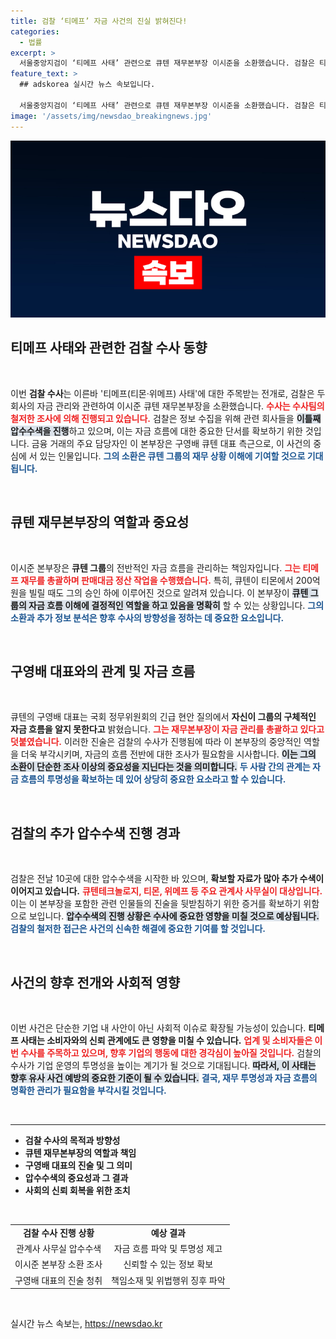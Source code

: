 ```yaml
---
title: 검찰 ‘티메프’ 자금 사건의 진실 밝혀진다!
categories:
  - 법률
excerpt: >
  서울중앙지검이 ‘티메프 사태’ 관련으로 큐텐 재무본부장 이시준을 소환했습니다. 검찰은 티몬과 위메프 등 관계사에 대한 압수수색을 이틀째 진행 중이며, 자금 흐름을 전방위 조사하고 있습니다. 티메프의 비밀이 드러날까요? 클릭해서 확인하세요!
feature_text: >
  ## adskorea 실시간 뉴스 속보입니다.

  서울중앙지검이 ‘티메프 사태’ 관련으로 큐텐 재무본부장 이시준을 소환했습니다. 검찰은 티몬과 위메프 등 관계사에 대한 압수수색을 이틀째 진행 중이며, 자금 흐름을 전방위 조사하고 있습니다. 티메프의 비밀이 드러날까요? 클릭해서 확인하세요!
image: '/assets/img/newsdao_breakingnews.jpg'
---
```


<p><img src="/assets/img/newsdao_breakingnews.jpg" alt="adskorea 속보" /></p>

<h2 data-ke-size="size26">티메프 사태와 관련한 검찰 수사 동향</h2>

<p data-ke-size="size16">&nbsp;</p>

<p>이번 <b>검찰 수사</b>는 이른바 '티메프(티몬·위메프) 사태'에 대한 주목받는 전개로, 검찰은 두 회사의 자금 관리와 관련하여 이시준 큐텐 재무본부장을 소환했습니다. <b><span style="color: #ee2323;">수사는 수사팀의 철저한 조사에 의해 진행되고 있습니다.</span></b> 검찰은 정보 수집을 위해 관련 회사들을 <b><span style="background-color: #21538527;">이틀째 압수수색을 진행</span></b>하고 있으며, 이는 자금 흐름에 대한 중요한 단서를 확보하기 위한 것입니다. 금융 거래의 주요 담당자인 이 본부장은 구영배 큐텐 대표 측근으로, 이 사건의 중심에 서 있는 인물입니다. <b><span style="color: #1a5490;">그의 소환은 큐텐 그룹의 재무 상황 이해에 기여할 것으로 기대됩니다.</span></b></p>

<p data-ke-size="size16">&nbsp;</p>

<h2 data-ke-size="size26">큐텐 재무본부장의 역할과 중요성</h2>

<p data-ke-size="size16">&nbsp;</p>

<p>이시준 본부장은 <b>큐텐 그룹</b>의 전반적인 자금 흐름을 관리하는 책임자입니다. <b><span style="color: #ee2323;">그는 티메프 재무를 총괄하며 판매대금 정산 작업을 수행했습니다.</span></b> 특히, 큐텐이 티몬에서 200억원을 빌릴 때도 그의 승인 하에 이루어진 것으로 알려져 있습니다. 이 본부장이 <b><span style="background-color: #21538527;">큐텐 그룹의 자금 흐름 이해에 결정적인 역할을 하고 있음을 명확히</span></b> 할 수 있는 상황입니다. <b><span style="color: #1a5490;">그의 소환과 추가 정보 분석은 향후 수사의 방향성을 정하는 데 중요한 요소입니다.</span></b></p>

<p data-ke-size="size16">&nbsp;</p>

<h2 data-ke-size="size26">구영배 대표와의 관계 및 자금 흐름</h2>

<p data-ke-size="size16">&nbsp;</p>

<p>큐텐의 구영배 대표는 국회 정무위원회의 긴급 현안 질의에서 <b>자신이 그룹의 구체적인 자금 흐름을 알지 못한다고</b> 밝혔습니다. <b><span style="color: #ee2323;">그는 재무본부장이 자금 관리를 총괄하고 있다고 덧붙였습니다.</span></b> 이러한 진술은 검찰의 수사가 진행됨에 따라 이 본부장의 중앙적인 역할을 더욱 부각시키며, 자금의 흐름 전반에 대한 조사가 필요함을 시사합니다. <b><span style="background-color: #21538527;">이는 그의 소환이 단순한 조사 이상의 중요성을 지닌다는 것을 의미합니다.</span></b> <b><span style="color: #1a5490;">두 사람 간의 관계는 자금 흐름의 투명성을 확보하는 데 있어 상당히 중요한 요소라고 할 수 있습니다.</span></b></p>

<p data-ke-size="size16">&nbsp;</p>

<h2 data-ke-size="size26">검찰의 추가 압수수색 진행 경과</h2>

<p data-ke-size="size16">&nbsp;</p>

<p>검찰은 전날 10곳에 대한 압수수색을 시작한 바 있으며, <b>확보할 자료가 많아 추가 수색이 이어지고 있습니다.</b> <b><span style="color: #ee2323;">큐텐테크놀로지, 티몬, 위메프 등 주요 관계사 사무실이 대상입니다.</span></b> 이는 이 본부장을 포함한 관련 인물들의 진술을 뒷받침하기 위한 증거를 확보하기 위함으로 보입니다. <b><span style="background-color: #21538527;">압수수색의 진행 상황은 수사에 중요한 영향을 미칠 것으로 예상됩니다.</span></b> <b><span style="color: #1a5490;">검찰의 철저한 접근은 사건의 신속한 해결에 중요한 기여를 할 것입니다.</span></b></p>

<p data-ke-size="size16">&nbsp;</p>

<h2 data-ke-size="size26">사건의 향후 전개와 사회적 영향</h2>

<p data-ke-size="size16">&nbsp;</p>

<p>이번 사건은 단순한 기업 내 사안이 아닌 사회적 이슈로 확장될 가능성이 있습니다. <b>티메프 사태는 소비자와의 신뢰 관계에도 큰 영향을 미칠 수 있습니다.</b> <b><span style="color: #ee2323;">업계 및 소비자들은 이번 수사를 주목하고 있으며, 향후 기업의 행동에 대한 경각심이 높아질 것입니다.</span></b> 검찰의 수사가 기업 운영의 투명성을 높이는 계기가 될 것으로 기대됩니다. <b><span style="background-color: #21538527;">따라서, 이 사태는 향후 유사 사건 예방의 중요한 기준이 될 수 있습니다.</span></b> <b><span style="color: #1a5490;">결국, 재무 투명성과 자금 흐름의 명확한 관리가 필요함을 부각시킬 것입니다.</span></b></p>

<p data-ke-size="size16">&nbsp;</p>

<hr>

<ul>
  <li><b>검찰 수사의 목적과 방향성</b></li>
  <li><b>큐텐 재무본부장의 역할과 책임</b></li>
  <li><b>구영배 대표의 진술 및 그 의미</b></li>
  <li><b>압수수색의 중요성과 그 결과</b></li>
  <li><b>사회의 신뢰 회복을 위한 조치</b></li>
</ul>

<p data-ke-size="size16">&nbsp;</p>

<table>
  <tr>
    <td style="text-align: center; height: 17px;"><b>검찰 수사 진행 상황</b></td>
    <td style="text-align: center; height: 17px;"><b>예상 결과</b></td>
  </tr>
  <tr>
    <td style="text-align: center; height: 17px;">관계사 사무실 압수수색</td>
    <td style="text-align: center; height: 17px;">자금 흐름 파악 및 투명성 제고</td>
  </tr>
  <tr>
    <td style="text-align: center; height: 17px;">이시준 본부장 소환 조사</td>
    <td style="text-align: center; height: 17px;">신뢰할 수 있는 정보 확보</td>
  </tr>
  <tr>
    <td style="text-align: center; height: 17px;">구영배 대표의 진술 청취</td>
    <td style="text-align: center; height: 17px;">책임소재 및 위법행위 징후 파악</td>
  </tr>
</table> 

<p data-ke-size="size16">&nbsp;</p>
실시간 뉴스 속보는, <a href="https://newsdao.kr" rel="dofollow">https://newsdao.kr</a>


